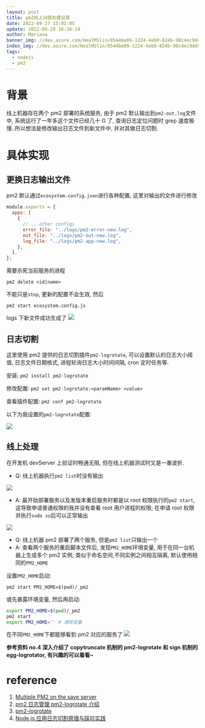 ```yaml
---
layout: post
title: pm2线上问题处理记录
date: 2022-09-27 15:02:05
update: 2022-09-28 16:36:14
author: Mariana
banner_img: //dev.azure.com/HealMSlin/8544be09-1224-4eb0-824b-90c4ec9d49ee/_apis/git/repositories/7a27a721-4c93-4ecf-8258-d5422217b60a/items?path=%2F1664354033242_4294.png&versionDescriptor%5BversionOptions%5D=0&versionDescriptor%5BversionType%5D=0&versionDescriptor%5Bversion%5D=master&resolveLfs=true&%24format=octetStream&api-version=5.0
index_img: //dev.azure.com/HealMSlin/8544be09-1224-4eb0-824b-90c4ec9d49ee/_apis/git/repositories/7a27a721-4c93-4ecf-8258-d5422217b60a/items?path=%2F1664354033242_4294.png&versionDescriptor%5BversionOptions%5D=0&versionDescriptor%5BversionType%5D=0&versionDescriptor%5Bversion%5D=master&resolveLfs=true&%24format=octetStream&api-version=5.0
tags:
  - nodejs
  - pm2
---
```


# 背景

线上机器存在两个 pm2 部署的系统服务, 由于 pm2 默认输出到`pm2-out.log`文件中, 系统运行了一年多这个文件已经几十 G 了, 查询日志定位问题时 grep 速度极慢..所以想法是修改输出日志文件到新文件中, 并对其做日志切割.

# 具体实现

## 更换日志输出文件

pm2 默认通过`ecosystem.config.json`进行各种配置, 这里对输出的文件进行修改

```js
module.exports = {
  apps: [
    {
      // ...other configs
      error_file: "../logs/pm2-error-new.log",
      out_file: "../logs/pm2-out-new.log",
      log_file: "../logs/pm2-app-new.log",
    },
  ],
};
```

需要杀死当前服务的进程

`pm2 delete <id|name>`

不能只是`stop`, 更新的配置不会生效, 然后

`pm2 start ecosystem.config.js`

logs 下新文件成功生成了
![](https://dev.azure.com/HealMSlin/8544be09-1224-4eb0-824b-90c4ec9d49ee/_apis/git/repositories/7a27a721-4c93-4ecf-8258-d5422217b60a/items?path=%2F1664263425495_9764.png&versionDescriptor%5BversionOptions%5D=0&versionDescriptor%5BversionType%5D=0&versionDescriptor%5Bversion%5D=master&resolveLfs=true&%24format=octetStream&api-version=5.0)

## 日志切割

这里使用 pm2 提供的日志切割插件`pm2-logrotate`, 可以设置默认的日志大小阈值, 日志文件日期格式, 进程轮询日志大小时间间隔, cron 定时任务等.

安装: `pm2 install pm2-logrotate`

修改配置: `pm2 set pm2-logrotate:<paramName> <value>`

查看插件配置: `pm2 conf pm2-logrotate`

以下为我设置的`pm2-logrotate`配置:

![](https://dev.azure.com/HealMSlin/8544be09-1224-4eb0-824b-90c4ec9d49ee/_apis/git/repositories/7a27a721-4c93-4ecf-8258-d5422217b60a/items?path=%2F1664263834486_4617.png&versionDescriptor%5BversionOptions%5D=0&versionDescriptor%5BversionType%5D=0&versionDescriptor%5Bversion%5D=master&resolveLfs=true&%24format=octetStream&api-version=5.0)

## 线上处理

在开发机 devServer 上验证时畅通无阻, 但在线上机器测试时又是一番波折.

- Q: 线上机器执行`pm2 list`时没有输出

![](https://dev.azure.com/HealMSlin/8544be09-1224-4eb0-824b-90c4ec9d49ee/_apis/git/repositories/7a27a721-4c93-4ecf-8258-d5422217b60a/items?path=%2F1664264213113_3713.png&versionDescriptor%5BversionOptions%5D=0&versionDescriptor%5BversionType%5D=0&versionDescriptor%5Bversion%5D=master&resolveLfs=true&%24format=octetStream&api-version=5.0)

- A: 最开始部署服务以及发版本重启服务时都是以 root 权限执行的`pm2 start`, 这导致申请普通权限的我并没有查看 root 用户进程的权限; 在申请 root 权限并执行`sudo su`后可以正常输出

![](https://dev.azure.com/HealMSlin/8544be09-1224-4eb0-824b-90c4ec9d49ee/_apis/git/repositories/7a27a721-4c93-4ecf-8258-d5422217b60a/items?path=%2F1664264308893_9536.png&versionDescriptor%5BversionOptions%5D=0&versionDescriptor%5BversionType%5D=0&versionDescriptor%5Bversion%5D=master&resolveLfs=true&%24format=octetStream&api-version=5.0)

- Q: 线上机器 pm2 部署了两个服务, 但是`pm2 list`只输出一个
- A: 查看两个服务的重启脚本文件后, 发现`PM2_HOME`环境变量, 用于在同一台机器上生成多个 pm2 实例, 类似于命名空间,不同实例之间相互隔离, 默认使用相同的`PM2_HOME`

设置`PM2_HOME`启动:

`pm2 start PM2_HOME=$(pwd)/_pm2`

或先暴露环境变量, 然后再启动:

```sh
export PM2_HOME=$(pwd)/_pm2
pm2 start
export PM2_HOME='' # 清除变量
```

在不同`PM2_HOME`下都能够看到 pm2 对应的服务了
![](https://dev.azure.com/HealMSlin/8544be09-1224-4eb0-824b-90c4ec9d49ee/_apis/git/repositories/7a27a721-4c93-4ecf-8258-d5422217b60a/items?path=%2F1664264837766_3422.png&versionDescriptor%5BversionOptions%5D=0&versionDescriptor%5BversionType%5D=0&versionDescriptor%5Bversion%5D=master&resolveLfs=true&%24format=octetStream&api-version=5.0)

**参考资料 no.4 深入介绍了 copytruncate 机制的 pm2-logrotate 和 sign 机制的 egg-logrotator, 有兴趣的可以看看~**

# reference

1. [Multiple PM2 on the save server](https://pm2.keymetrics.io/docs/usage/specifics/)
2. [pm2 日志管理 pm2-logrotate 介绍](https://www.cnblogs.com/daner1257/p/10763888.html)
3. [pm2-logrotate](https://github.com/keymetrics/pm2-logrotate)
4. [Node.js 应用日志切割原理与踩坑实践](https://juejin.cn/post/6844904151588012039)
